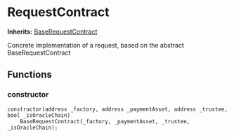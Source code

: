 # RequestContract
**Inherits:**
[BaseRequestContract](/src/BaseRequestContract.sol/abstract.BaseRequestContract.md)

Concrete implementation of a request, based on the abstract BaseRequestContract


## Functions
### constructor


```solidity
constructor(address _factory, address _paymentAsset, address _trustee, bool _isOracleChain)
    BaseRequestContract(_factory, _paymentAsset, _trustee, _isOracleChain);
```

